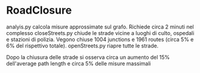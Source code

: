 # RoadClosure

analyis.py calcola misure approssimate sul grafo. Richiede circa 2 minuti nel complesso
closeStreets.py chiude le strade vicine a luoghi di culto, ospedali e stazioni di polizia. Vegono chiuse 1004 junctions e 1961 routes (circa 5% e 6% del rispettivo totale).
openStreets.py riapre tutte le strade.

Dopo la chiusura delle strade si osserva circa un aumento del 15% dell'average path length e circa 5% delle misure massimali
